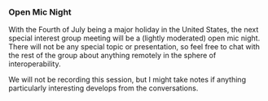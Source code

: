 ### Open Mic Night

With the Fourth of July being a major holiday in the United States, the next special interest group meeting will be a (lightly moderated) open mic night. There will not be any special topic or presentation, so feel free to chat with the rest of the group about anything remotely in the sphere of interoperability.

We will not be recording this session, but I might take notes if anything particularly interesting develops from the conversations.
